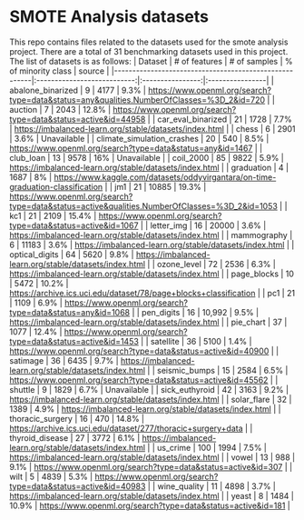 # SMOTE Analysis datasets

This repo contains files related to the datasets used for the smote analysis project. There are a total of 31 benchmarking datasets used in this project. The list of datasets is as follows:
| Dataset | # of features | # of samples | % of minority class | source |
|-------------------------------------------------------|:---------------------------:|:----------------:|:----------------|
| abalone_binarized | 9 | 4177 | 9.3% | https://www.openml.org/search?type=data&status=any&qualities.NumberOfClasses=%3D_2&id=720 |
| auction | 7 | 2043 | 12.8% | https://www.openml.org/search?type=data&status=active&id=44958 |
| car_eval_binarized | 21 | 1728 | 7.7% | https://imbalanced-learn.org/stable/datasets/index.html |
| chess | 6 | 2901 | 3.6% | Unavailable |
| climate_simulation_crashes | 20 | 540 | 8.5% | https://www.openml.org/search?type=data&status=any&id=1467 |
| club_loan | 13 | 9578 | 16% | Unavailable |
| coil_2000 | 85 | 9822 | 5.9% | https://imbalanced-learn.org/stable/datasets/index.html |
| graduation | 4 | 1687 | 8% | https://www.kaggle.com/datasets/oddyvirgantara/on-time-graduation-classification |
| jm1 | 21 | 10885 | 19.3% | https://www.openml.org/search?type=data&status=active&qualities.NumberOfClasses=%3D_2&id=1053 |
| kc1 | 21 | 2109 | 15.4% | https://www.openml.org/search?type=data&status=active&id=1067 |
| letter_img | 16 | 20000 | 3.6% | https://imbalanced-learn.org/stable/datasets/index.html |
| mammography | 6 | 11183 | 3.6% | https://imbalanced-learn.org/stable/datasets/index.html |
| optical_digits | 64 | 5620 | 9.8% | https://imbalanced-learn.org/stable/datasets/index.html |
| ozone_level | 72 | 2536 | 6.3% | https://imbalanced-learn.org/stable/datasets/index.html |
| page_blocks | 10 | 5472 | 10.2% | https://archive.ics.uci.edu/dataset/78/page+blocks+classification |
| pc1 | 21 | 1109 | 6.9% | https://www.openml.org/search?type=data&status=any&id=1068 |
| pen_digits | 16 | 10,992 | 9.5% | https://imbalanced-learn.org/stable/datasets/index.html |
| pie_chart | 37 | 1077 | 12.4% | https://www.openml.org/search?type=data&status=active&id=1453 |
| satellite | 36 | 5100 | 1.4% | https://www.openml.org/search?type=data&status=active&id=40900 |
| satimage | 36 | 6435 | 9.7% | https://imbalanced-learn.org/stable/datasets/index.html |
| seismic_bumps | 15 | 2584 | 6.5% | https://www.openml.org/search?type=data&status=active&id=45562 |
| shuttle | 9 | 1829 | 6.7% | Unavailable |
| sick_euthyroid | 42 | 3163 | 9.2% | https://imbalanced-learn.org/stable/datasets/index.html |
| solar_flare | 32 | 1389 | 4.9% | https://imbalanced-learn.org/stable/datasets/index.html |
| thoracic_surgery | 16 | 470 | 14.8% | https://archive.ics.uci.edu/dataset/277/thoracic+surgery+data |
| thyroid_disease | 27 | 3772 | 6.1% | https://imbalanced-learn.org/stable/datasets/index.html |
| us_crime | 100 | 1994 | 7.5% | https://imbalanced-learn.org/stable/datasets/index.html |
| vowel | 13 | 988 | 9.1% | https://www.openml.org/search?type=data&status=active&id=307 |
| wilt | 5 | 4839 | 5.3% | https://www.openml.org/search?type=data&status=active&id=40983 |
| wine_quality | 11 | 4898 | 3.7% | https://imbalanced-learn.org/stable/datasets/index.html |
| yeast | 8 | 1484 | 10.9% | https://www.openml.org/search?type=data&status=active&id=181 |